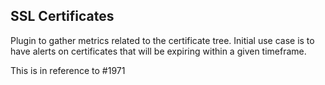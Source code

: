 ## SSL Certificates

Plugin to gather metrics related to the certificate tree. Initial use case is to have alerts on certificates that will be expiring within a given timeframe.

This is in reference to #1971